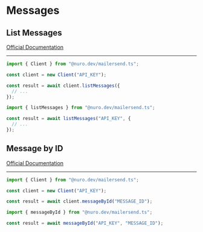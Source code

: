 # Messages

## List Messages

[Official Documentation](https://developers.mailersend.com/api/v1/messages.html#get-a-list-of-messages)

---

```typescript
import { Client } from "@nuro.dev/mailersend.ts";

const client = new Client("API_KEY");

const result = await client.listMessages({
  // ...
});
```

```typescript
import { listMessages } from "@nuro.dev/mailersend.ts";

const result = await listMessages("API_KEY", {
  // ...
});
```

## Message by ID

[Official Documentation](https://developers.mailersend.com/api/v1/messages.html#get-information-for-a-single-message)

---

```typescript
import { Client } from "@nuro.dev/mailersend.ts";

const client = new Client("API_KEY");

const result = await client.messageById("MESSAGE_ID");
```

```typescript
import { messageById } from "@nuro.dev/mailersend.ts";

const result = await messageById("API_KEY", "MESSAGE_ID");
```
